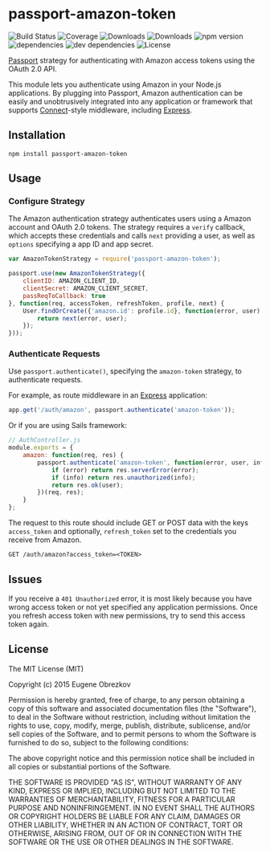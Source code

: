 # passport-amazon-token

![Build Status](https://img.shields.io/travis/ghaiklor/passport-amazon-token.svg)
![Coverage](https://img.shields.io/coveralls/ghaiklor/passport-amazon-token.svg)
![Downloads](https://img.shields.io/npm/dm/passport-amazon-token.svg)
![Downloads](https://img.shields.io/npm/dt/passport-amazon-token.svg)
![npm version](https://img.shields.io/npm/v/passport-amazon-token.svg)
![dependencies](https://img.shields.io/david/ghaiklor/passport-amazon-token.svg)
![dev dependencies](https://img.shields.io/david/dev/ghaiklor/passport-amazon-token.svg)
![License](https://img.shields.io/npm/l/passport-amazon-token.svg)

[Passport](http://passportjs.org/) strategy for authenticating with Amazon access tokens using the OAuth 2.0 API.

This module lets you authenticate using Amazon in your Node.js applications.
By plugging into Passport, Amazon authentication can be easily and unobtrusively integrated into any application or framework that supports [Connect](http://www.senchalabs.org/connect/)-style middleware, including [Express](http://expressjs.com/).

## Installation

```shell
npm install passport-amazon-token
```

## Usage

### Configure Strategy

The Amazon authentication strategy authenticates users using a Amazon account and OAuth 2.0 tokens.
The strategy requires a `verify` callback, which accepts these credentials and calls `next` providing a user, as well as `options` specifying a app ID and app secret.

```javascript
var AmazonTokenStrategy = require('passport-amazon-token');

passport.use(new AmazonTokenStrategy({
    clientID: AMAZON_CLIENT_ID,
    clientSecret: AMAZON_CLIENT_SECRET,
    passReqToCallback: true
}, function(req, accessToken, refreshToken, profile, next) {
    User.findOrCreate({'amazon.id': profile.id}, function(error, user) {
        return next(error, user);
    });
}));
```

### Authenticate Requests

Use `passport.authenticate()`, specifying the `amazon-token` strategy, to authenticate requests.

For example, as route middleware in an [Express](http://expressjs.com/) application:

```javascript
app.get('/auth/amazon', passport.authenticate('amazon-token'));
```

Or if you are using Sails framework:

```javascript
// AuthController.js
module.exports = {
    amazon: function(req, res) {
        passport.authenticate('amazon-token', function(error, user, info) {
            if (error) return res.serverError(error);
            if (info) return res.unauthorized(info);
            return res.ok(user);
        })(req, res);
    }
};
```

The request to this route should include GET or POST data with the keys `access_token` and optionally, `refresh_token` set to the credentials you receive from Amazon.

```
GET /auth/amazon?access_token=<TOKEN>
```

## Issues

If you receive a `401 Unauthorized` error, it is most likely because you have wrong access token or not yet specified any application permissions.
Once you refresh access token with new permissions, try to send this access token again.

## License

The MIT License (MIT)

Copyright (c) 2015 Eugene Obrezkov

Permission is hereby granted, free of charge, to any person obtaining a copy
of this software and associated documentation files (the "Software"), to deal
in the Software without restriction, including without limitation the rights
to use, copy, modify, merge, publish, distribute, sublicense, and/or sell
copies of the Software, and to permit persons to whom the Software is
furnished to do so, subject to the following conditions:

The above copyright notice and this permission notice shall be included in all
copies or substantial portions of the Software.

THE SOFTWARE IS PROVIDED "AS IS", WITHOUT WARRANTY OF ANY KIND, EXPRESS OR
IMPLIED, INCLUDING BUT NOT LIMITED TO THE WARRANTIES OF MERCHANTABILITY,
FITNESS FOR A PARTICULAR PURPOSE AND NONINFRINGEMENT. IN NO EVENT SHALL THE
AUTHORS OR COPYRIGHT HOLDERS BE LIABLE FOR ANY CLAIM, DAMAGES OR OTHER
LIABILITY, WHETHER IN AN ACTION OF CONTRACT, TORT OR OTHERWISE, ARISING FROM,
OUT OF OR IN CONNECTION WITH THE SOFTWARE OR THE USE OR OTHER DEALINGS IN THE
SOFTWARE.
